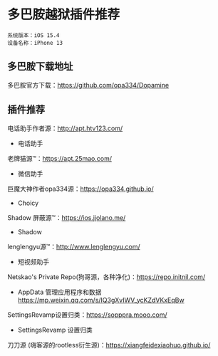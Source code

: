# 多巴胺越狱插件推荐

```
系统版本：iOS 15.4
设备名称：iPhone 13
```

## 多巴胺下载地址

多巴胺官方下载：https://github.com/opa334/Dopamine


## 插件推荐

电话助手作者源：http://apt.htv123.com/
- 电话助手

老牌猫源™：https://apt.25mao.com/
- 微信助手

巨魔大神作者opa334源：https://opa334.github.io/
- Choicy

Shadow 屏蔽源™：https://ios.jjolano.me/
- Shadow

lenglengyu源™：http://www.lenglengyu.com/
- 短视频助手

Netskao's Private Repo(狗哥源，各种净化)：https://repo.initnil.com/
- AppData 管理应用程序和数据 https://mp.weixin.qq.com/s/IQ3gXvIWV_ycKZdVKxEqBw

SettingsRevamp设置归类：https://sopppra.mooo.com/
- SettingsRevamp 设置归类

刀刀源 (嗨客源的rootless衍生源)：https://xiangfeidexiaohuo.github.io/